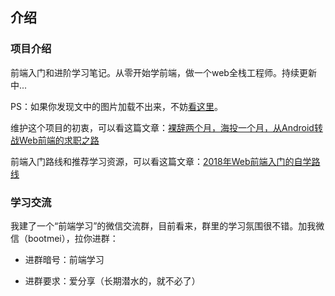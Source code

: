 


## 介绍

### 项目介绍

前端入门和进阶学习笔记。从零开始学前端，做一个web全栈工程师。持续更新中...

PS：如果你发现文中的图片加载不出来，不妨[看这里](https://github.com/smyhvae/Web/issues/20#issue-390074432)。  

维护这个项目的初衷，可以看这篇文章：[裸辞两个月，海投一个月，从Android转战Web前端的求职之路](https://www.cnblogs.com/smyhvae/p/8732781.html)

前端入门路线和推荐学习资源，可以看这篇文章：[2018年Web前端入门的自学路线](https://www.cnblogs.com/smyhvae/p/8776837.html)


### 学习交流

我建了一个“前端学习”的微信交流群，目前看来，群里的学习氛围很不错。加我微信（bootmei），拉你进群：

- 进群暗号：前端学习

- 进群要求：爱分享（长期潜水的，就不必了）


